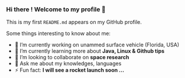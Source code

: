### Hi there ! Welcome to my profile 👋

This is my first `README.md` appears on my GitHub profile.

Some things interesting to know about me:

- 🔭 I’m currently working on unammed surface vehicle (Florida, USA)
- 🌱 I’m currently learning more about **Java, Linux & Github tips**
- 👯 I’m looking to collaborate on **space research**
- 💬 Ask me about my knowledges, languages
- ⚡ Fun fact: **I will see a rocket launch soon ...**
